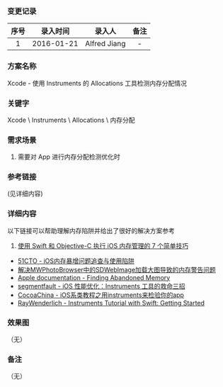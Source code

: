 ### 变更记录

| 序号 | 录入时间 | 录入人 | 备注 |
|:--------:|:--------:|:--------:|:--------:|
| 1 | 2016-01-21 | Alfred Jiang | - |

### 方案名称

Xcode - 使用 Instruments 的 Allocations 工具检测内存分配情况

### 关键字

Xcode \ Instruments \ Allocations \ 内存分配

### 需求场景

1. 需要对 App 进行内存分配检测优化时

### 参考链接
(见详细内容)

### 详细内容

以下链接可以帮助理解内存陷阱并给出了很好的解决方案参考

1. [使用 Swift 和 Objective-C 执行 iOS 内存管理的 7 个简单技巧](http://www.ibm.com/developerworks/cn/mobile/mo-ios-memory/index.html)
* [51CTO - iOS内存暴增问题追查与使用陷阱](http://baidutech.blog.51cto.com/4114344/742967/)
* [解决MWPhotoBrowser中的SDWebImage加载大图导致的内存警告问题](http://www.wtoutiao.com/a/1402505.html)
* [Apple documentation - Finding Abandoned Memory](https://developer.apple.com/library/ios/recipes/Instruments_help_articles/FindingAbandonedMemory/FindingAbandonedMemory.html#/apple_ref/doc/uid/TP40012965-CH34-SW1)
* [segmentfault - iOS 性能优化：Instruments 工具的救命三招](http://segmentfault.com/a/1190000002568993)
* [CocoaChina - iOS系类教程之用instruments来检验你的app](http://www.cocoachina.com/industry/20140114/7696.html)
* [RayWenderlich - Instruments Tutorial with Swift: Getting Started](http://www.raywenderlich.com/97886/instruments-tutorial-with-swift-getting-started)

### 效果图
（无）

### 备注
（无）
